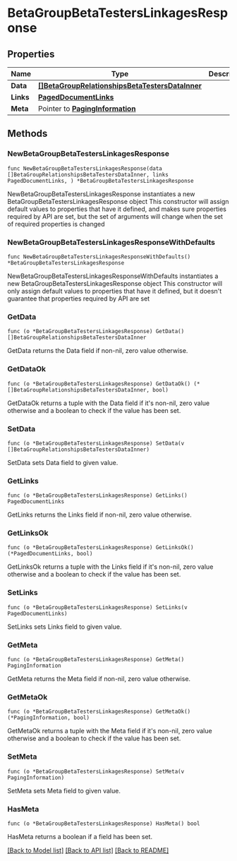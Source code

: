 # BetaGroupBetaTestersLinkagesResponse

## Properties

Name | Type | Description | Notes
------------ | ------------- | ------------- | -------------
**Data** | [**[]BetaGroupRelationshipsBetaTestersDataInner**](BetaGroupRelationshipsBetaTestersDataInner.md) |  | 
**Links** | [**PagedDocumentLinks**](PagedDocumentLinks.md) |  | 
**Meta** | Pointer to [**PagingInformation**](PagingInformation.md) |  | [optional] 

## Methods

### NewBetaGroupBetaTestersLinkagesResponse

`func NewBetaGroupBetaTestersLinkagesResponse(data []BetaGroupRelationshipsBetaTestersDataInner, links PagedDocumentLinks, ) *BetaGroupBetaTestersLinkagesResponse`

NewBetaGroupBetaTestersLinkagesResponse instantiates a new BetaGroupBetaTestersLinkagesResponse object
This constructor will assign default values to properties that have it defined,
and makes sure properties required by API are set, but the set of arguments
will change when the set of required properties is changed

### NewBetaGroupBetaTestersLinkagesResponseWithDefaults

`func NewBetaGroupBetaTestersLinkagesResponseWithDefaults() *BetaGroupBetaTestersLinkagesResponse`

NewBetaGroupBetaTestersLinkagesResponseWithDefaults instantiates a new BetaGroupBetaTestersLinkagesResponse object
This constructor will only assign default values to properties that have it defined,
but it doesn't guarantee that properties required by API are set

### GetData

`func (o *BetaGroupBetaTestersLinkagesResponse) GetData() []BetaGroupRelationshipsBetaTestersDataInner`

GetData returns the Data field if non-nil, zero value otherwise.

### GetDataOk

`func (o *BetaGroupBetaTestersLinkagesResponse) GetDataOk() (*[]BetaGroupRelationshipsBetaTestersDataInner, bool)`

GetDataOk returns a tuple with the Data field if it's non-nil, zero value otherwise
and a boolean to check if the value has been set.

### SetData

`func (o *BetaGroupBetaTestersLinkagesResponse) SetData(v []BetaGroupRelationshipsBetaTestersDataInner)`

SetData sets Data field to given value.


### GetLinks

`func (o *BetaGroupBetaTestersLinkagesResponse) GetLinks() PagedDocumentLinks`

GetLinks returns the Links field if non-nil, zero value otherwise.

### GetLinksOk

`func (o *BetaGroupBetaTestersLinkagesResponse) GetLinksOk() (*PagedDocumentLinks, bool)`

GetLinksOk returns a tuple with the Links field if it's non-nil, zero value otherwise
and a boolean to check if the value has been set.

### SetLinks

`func (o *BetaGroupBetaTestersLinkagesResponse) SetLinks(v PagedDocumentLinks)`

SetLinks sets Links field to given value.


### GetMeta

`func (o *BetaGroupBetaTestersLinkagesResponse) GetMeta() PagingInformation`

GetMeta returns the Meta field if non-nil, zero value otherwise.

### GetMetaOk

`func (o *BetaGroupBetaTestersLinkagesResponse) GetMetaOk() (*PagingInformation, bool)`

GetMetaOk returns a tuple with the Meta field if it's non-nil, zero value otherwise
and a boolean to check if the value has been set.

### SetMeta

`func (o *BetaGroupBetaTestersLinkagesResponse) SetMeta(v PagingInformation)`

SetMeta sets Meta field to given value.

### HasMeta

`func (o *BetaGroupBetaTestersLinkagesResponse) HasMeta() bool`

HasMeta returns a boolean if a field has been set.


[[Back to Model list]](../README.md#documentation-for-models) [[Back to API list]](../README.md#documentation-for-api-endpoints) [[Back to README]](../README.md)



